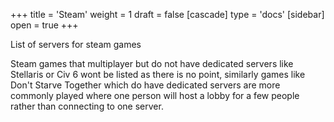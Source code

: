 +++
title = 'Steam'
weight = 1
draft = false
[cascade]
	type = 'docs'
[sidebar]
	open = true
+++

List of servers for steam games

Steam games that multiplayer but do not have dedicated servers like Stellaris or Civ 6 wont
be listed as there is no point, similarly games like Don't Starve Together which do have dedicated
servers are more commonly played where one person will host a lobby for a few people rather than
connecting to one server.